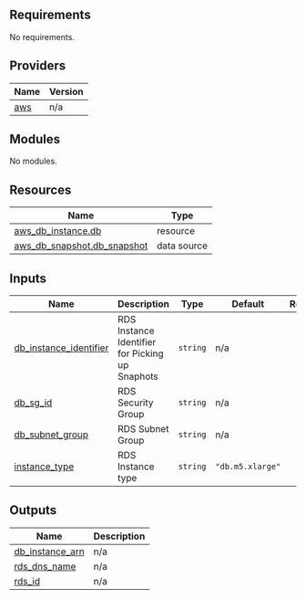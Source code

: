 <!-- BEGIN_TF_DOCS -->
## Requirements

No requirements.

## Providers

| Name | Version |
|------|---------|
| <a name="provider_aws"></a> [aws](#provider\_aws) | n/a |

## Modules

No modules.

## Resources

| Name | Type |
|------|------|
| [aws_db_instance.db](https://registry.terraform.io/providers/hashicorp/aws/latest/docs/resources/db_instance) | resource |
| [aws_db_snapshot.db_snapshot](https://registry.terraform.io/providers/hashicorp/aws/latest/docs/data-sources/db_snapshot) | data source |

## Inputs

| Name | Description | Type | Default | Required |
|------|-------------|------|---------|:--------:|
| <a name="input_db_instance_identifier"></a> [db\_instance\_identifier](#input\_db\_instance\_identifier) | RDS Instance Identifier for Picking up Snaphots | `string` | n/a | yes |
| <a name="input_db_sg_id"></a> [db\_sg\_id](#input\_db\_sg\_id) | RDS Security Group | `string` | n/a | yes |
| <a name="input_db_subnet_group"></a> [db\_subnet\_group](#input\_db\_subnet\_group) | RDS Subnet Group | `string` | n/a | yes |
| <a name="input_instance_type"></a> [instance\_type](#input\_instance\_type) | RDS Instance type | `string` | `"db.m5.xlarge"` | no |

## Outputs

| Name | Description |
|------|-------------|
| <a name="output_db_instance_arn"></a> [db\_instance\_arn](#output\_db\_instance\_arn) | n/a |
| <a name="output_rds_dns_name"></a> [rds\_dns\_name](#output\_rds\_dns\_name) | n/a |
| <a name="output_rds_id"></a> [rds\_id](#output\_rds\_id) | n/a |
<!-- END_TF_DOCS -->